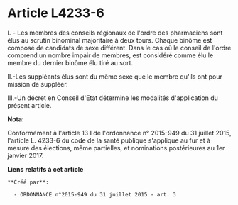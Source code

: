 # Article L4233-6

I. - Les membres des conseils régionaux de l'ordre des pharmaciens sont élus au scrutin binominal majoritaire à deux tours.
Chaque binôme est composé de candidats de sexe différent. Dans le cas où le conseil de l'ordre comprend un nombre impair de
membres, est considéré comme élu le membre du dernier binôme élu tiré au sort. 

II.-Les suppléants élus sont du même sexe que le membre qu'ils ont pour mission de suppléer. 

III.-Un décret en Conseil d'Etat détermine les modalités d'application du présent article.

**Nota:**

Conformément à l'article 13 I de l'ordonnance n° 2015-949 du 31 juillet 2015, l'article L. 4233-6 du code de la santé
publique s'applique au fur et à mesure des élections, même partielles, et nominations postérieures au 1er janvier 2017.

**Liens relatifs à cet article**

	**Créé par**:

	  - ORDONNANCE n°2015-949 du 31 juillet 2015 - art. 3
